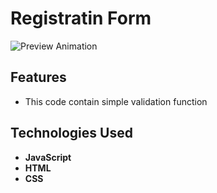 # Registratin Form
![Preview Animation](https://github.com/akoval29/Validator/blob/main/lib/preview.gif)
## Features
- This code contain simple validation function
## Technologies Used
- **JavaScript**
- **HTML**
- **CSS** 
